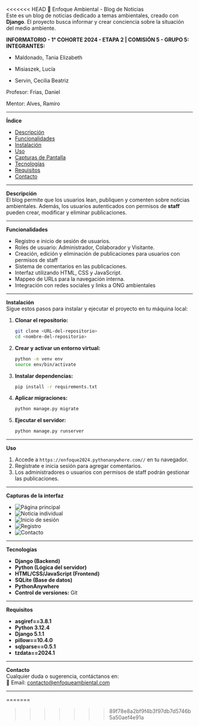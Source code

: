 <<<<<<< HEAD
🌱 Enfoque Ambiental - Blog de Noticias  
Este es un blog de noticias dedicado a temas ambientales, creado con **Django**. El proyecto busca informar y crear conciencia sobre la situación del medio ambiente.

**INFORMATORIO - 1° COHORTE 2024 - ETAPA 2 | COMISIÓN 5 - GRUPO 5:
INTEGRANTES:**

* Maldonado, Tania Elizabeth

* Misiaszek, Lucía

* Servin, Cecilia Beatriz

Profesor: Frias, Daniel

Mentor: Alves, Ramiro 

---

**Índice**  
- [Descripción](#Descripción)  
- [Funcionalidades](#Funcionalidades)  
- [Instalación](#Instalación)  
- [Uso](#Uso)  
- [Capturas de Pantalla](#Capturas-de-Pantalla)  
- [Tecnologías](#Tecnologías)  
- [Requisitos](#Contacto)   
- [Contacto](#Contacto)  

---

**Descripción**  
El blog permite que los usuarios lean, publiquen y comenten sobre noticias ambientales. Además, los usuarios autenticados con permisos de **staff** pueden crear, modificar y eliminar publicaciones.  

---

**Funcionalidades**  
- Registro e inicio de sesión de usuarios. 
- Roles de usuario: Administrador, Colaborador y Visitante.  
- Creación, edición y eliminación de publicaciones para usuarios con permisos de staff  
- Sistema de comentarios en las publicaciones.
- Interfaz utilizando HTML, CSS y JavaScript.
- Mappeo de URLs para la navegación interna.
- Integración con redes sociales y links a ONG ambientales

---

**Instalación**  
Sigue estos pasos para instalar y ejecutar el proyecto en tu máquina local:

1. **Clonar el repositorio:**
   ```bash
   git clone <URL-del-repositorio>
   cd <nombre-del-repositorio>
   ```

2. **Crear y activar un entorno virtual:**
   ```bash
   python -m venv env
   source env/bin/activate  
   ```

3. **Instalar dependencias:**
   ```bash
   pip install -r requirements.txt
   ```

4. **Aplicar migraciones:**
   ```bash
   python manage.py migrate
   ```

5. **Ejecutar el servidor:**
   ```bash
   python manage.py runserver
   ```

---

**Uso**  
1. Accede a `https://enfoque2024.pythonanywhere.com//` en tu navegador.  
2. Regístrate e inicia sesión para agregar comentarios.  
3. Los administradores o usuarios con permisos de staff podrán gestionar las publicaciones.  

---

**Capturas de la interfaz**  
- ![Página principal](/blog/media/media/home.png)
- ![Noticia individual](/blog/media/media/noticiaindividual.png)
- ![Inicio de sesión](/blog/media/media/login.png)
- ![Registro](/blog/media/media/registro.png)
- ![Contacto](/blog/media/media/contacto.png)

---

**Tecnologías**  
- **Django (Backend)** 
- **Python (Lógica del servidor)** 
- **HTML/CSS/JavaScript (Frontend)** 
- **SQLite (Base de datos)** 
- **PythonAnywhere** 
- **Control de versiones:** Git

---

**Requisitos**  
- **asgiref==3.8.1** 
- **Python 3.12.4** 
- **Django 5.1.1** 
- **pillow==10.4.0** 
- **sqlparse==0.5.1**
- **tzdata==2024.1**

---

**Contacto**  
Cualquier duda o sugerencia, contáctanos en:  
📧 Email: contacto@enfoqueambiental.com  

---
=======

>>>>>>> 89f78e8a2bf9f4b3f97db7d5746b5a50aef4e91a
